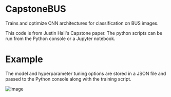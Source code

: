 # CapstoneBUS
Trains and optimize CNN architectures for classification on BUS images.

This code is from Justin Hall's Capstone paper. The python scripts can be run from the Python console or a Jupyter notebook. 

# Example 

The model and hyperparameter tuning options are stored in a JSON file and passed to the Python console along with the training script.

![image](https://user-images.githubusercontent.com/46795053/145736141-c80eac5c-38f1-47d8-8f82-b6636ceaa6bc.png)


